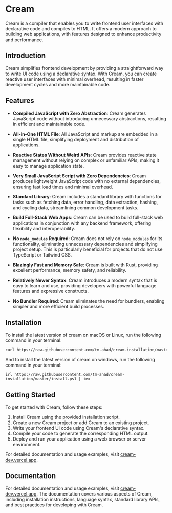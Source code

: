 # Cream

Cream is a compiler that enables you to write frontend user interfaces with declarative code and compiles to HTML. It offers a modern approach to building web applications, with features designed to enhance productivity and performance.

## Introduction

Cream simplifies frontend development by providing a straightforward way to write UI code using a declarative syntax. With Cream, you can create reactive user interfaces with minimal overhead, resulting in faster development cycles and more maintainable code.

## Features

- **Compiled JavaScript with Zero Abstraction**: Cream generates JavaScript code without introducing unnecessary abstractions, resulting in efficient and maintainable code.
  
- **All-in-One HTML File**: All JavaScript and markup are embedded in a single HTML file, simplifying deployment and distribution of applications.
  
- **Reactive States Without Weird APIs**: Cream provides reactive state management without relying on complex or unfamiliar APIs, making it easy to manage application state.
  
- **Very Small JavaScript Script with Zero Dependencies**: Cream produces lightweight JavaScript code with no external dependencies, ensuring fast load times and minimal overhead.
  
- **Standard Library**: Cream includes a standard library with functions for tasks such as fetching data, error handling, data extraction, hashing, and cycling data, streamlining common development tasks.
  
- **Build Full-Stack Web Apps**: Cream can be used to build full-stack web applications in conjunction with any backend framework, offering flexibility and interoperability.
  
- **No `node_modules` Required**: Cream does not rely on `node_modules` for its functionality, eliminating unnecessary dependencies and simplifying project setup. This is particularly beneficial for projects that do not use TypeScript or Tailwind CSS.
  
- **Blazingly Fast and Memory Safe**: Cream is built with Rust, providing excellent performance, memory safety, and reliability.
  
- **Relatively Newer Syntax**: Cream introduces a modern syntax that is easy to learn and use, providing developers with powerful language features and expressive constructs.
  
- **No Bundler Required**: Cream eliminates the need for bundlers, enabling simpler and more efficient build processes.

## Installation

To install the latest version of cream on macOS or Linux, run the following command in your terminal:

```bash
curl https://raw.githubusercontent.com/tm-ahad/cream-installation/master/install.bash | bash
```

And to install the latest version of cream on windows, run the following command in your terminal:
```
irl https://raw.githubusercontent.com/tm-ahad/cream-installation/master/install.ps1 | iex
```

## Getting Started

To get started with Cream, follow these steps:

1. Install Cream using the provided installation script.
2. Create a new Cream project or add Cream to an existing project.
3. Write your frontend UI code using Cream's declarative syntax.
4. Compile your code to generate the corresponding HTML output.
5. Deploy and run your application using a web browser or server environment.

For detailed documentation and usage examples, visit [cream-dev.vercel.app](https://cream-dev.vercel.app).

## Documentation

For detailed documentation and usage examples, visit [cream-dev.vercel.app](https://cream-dev.vercel.app). The documentation covers various aspects of Cream, including installation instructions, language syntax, standard library APIs, and best practices for developing with Cream.
